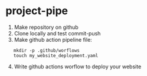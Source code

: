 # project-pipe

1. Make repository on github
2. Clone locally and test commit-push
3. Make github action pipeline file:

```
   mkdir -p .github/worflows
   touch my_website_deployment.yaml
```

4. Write github actions worflow to deploy your website
